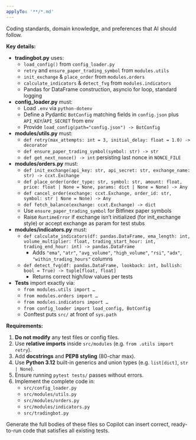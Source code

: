 ```yaml
---
applyTo: '**/*.md'
---
```

Coding standards, domain knowledge, and preferences that AI should follow.

**Key details:**
- **tradingbot.py** uses:
  - `load_config()` from `config_loader.py`
  - `retry` and `ensure_paper_trading_symbol` from `modules.utils`
  - `init_exchange` & `place_order` from `modules.orders`
  - `calculate_indicators` & `detect_fvg` from `modules.indicators`
  - Pandas for DataFrame construction, asyncio for loop, standard logging
- **config_loader.py** must:
  - Load `.env` via `python-dotenv`
  - Define a Pydantic `BotConfig` matching fields in `config.json` plus `API_KEY`/`API_SECRET` from env
  - Provide `load_config(path="config.json") -> BotConfig`
- **modules/utils.py** must:
  - `def retry(max_attempts: int = 3, initial_delay: float = 1.0) -> decorator`
  - `def ensure_paper_trading_symbol(symbol: str) -> str`
  - `def get_next_nonce() -> int` persisting last nonce in `NONCE_FILE`
- **modules/orders.py** must:
  - `def init_exchange(api_key: str, api_secret: str, exchange_name: str) -> ccxt.Exchange`
  - `def place_order(order_type: str, symbol: str, amount: float, price: float | None = None, params: dict | None = None) -> Any`
  - `def cancel_order(exchange: ccxt.Exchange, order_id: str, symbol: str | None = None) -> Any`
  - `def fetch_balance(exchange: ccxt.Exchange) -> dict`
  - Use `ensure_paper_trading_symbol` for Bitfinex paper symbols
  - Raise `RuntimeError` if exchange isn’t initialized (for init_exchange style) or accept exchange as param for test stubs
- **modules/indicators.py** must:
  - `def calculate_indicators(df: pandas.DataFrame, ema_length: int, volume_multiplier: float, trading_start_hour: int, trading_end_hour: int) -> pandas.DataFrame`
    - Adds `"ema"`, `"atr"`, `"avg_volume"`, `"high_volume"`, `"rsi"`, `"adx"`, `"within_trading_hours"` columns
  - `def detect_fvg(df: pandas.DataFrame, lookback: int, bullish: bool = True) -> tuple[float, float]`
    - Returns correct high/low values per tests
- **Tests** import exactly via:
  - `from modules.utils import …`
  - `from modules.orders import …`
  - `from modules.indicators import …`
  - `from config_loader import load_config, BotConfig`
  - Conftest puts `src/` at front of `sys.path`

**Requirements:**
1. **Do not modify** any test files or config files.
2. Use **relative imports** inside `src/modules` (e.g. `from .utils import retry`).
3. Add **docstrings** and **PEP8 styling** (80-char max).
4. Use **Python 3.12** built-in generics and union types (e.g. `list[dict]`, `str | None`).
5. Ensure running `pytest tests/` passes without errors.
6. Implement the complete code in:
   - `src/config_loader.py`
   - `src/modules/utils.py`
   - `src/modules/orders.py`
   - `src/modules/indicators.py`
   - `src/tradingbot.py`

Generate the full bodies of these files so Copilot can insert correct, ready-to-run code that satisfies all existing tests.
